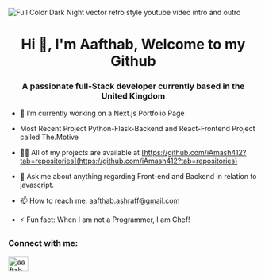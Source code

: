 ![Full Color Dark Night vector retro style youtube video intro and outro](https://user-images.githubusercontent.com/93494471/180668749-b7118266-65ba-4bb7-aad7-642326903cde.gif)

<h1 align="center">Hi 👋, I'm Aafthab, Welcome to my Github</h1>
<h3 align="center">A passionate full-Stack developer currently based in the United Kingdom</h3>

- 🌱 I’m currently working on a Next.js Portfolio Page

-   Most Recent Project Python-Flask-Backend and React-Frontend Project called The.Motive

- 👨‍💻 All of my projects are available at [https://github.com/iAmash412?tab=repositories](https://github.com/iAmash412?tab=repositories)

- 💬 Ask me about anything regarding Front-end and Backend in relation to javascript.

- 📫 How to reach me: aafthab.ashraff@gmail.com

- ⚡ Fun fact: When I am not a Programmer, I am Chef!

<h3 align="left">Connect with me:</h3>
<p align="left">
<a href="https://linkedin.com/in/aaftab.ashraff" target="blank"><img align="center" src="https://raw.githubusercontent.com/rahuldkjain/github-profile-readme-generator/master/src/images/icons/Social/linked-in-alt.svg" alt="aaftab.ashraff" height="30" width="40" /></a>
</p>
